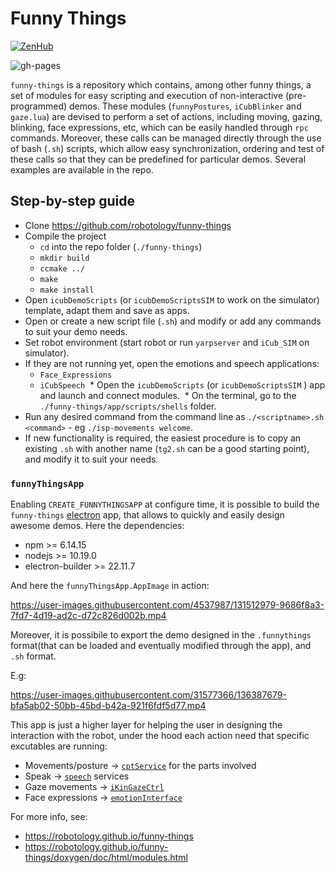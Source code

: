 Funny Things
============

[![ZenHub](https://img.shields.io/badge/Shipping_faster_with-ZenHub-435198.svg)](https://zenhub.com)

![gh-pages](https://github.com/robotology/funny-things/workflows/GitHub%20Pages/badge.svg)

`funny-things` is a repository which contains, among other funny things, a set of modules for easy scripting and execution of non-interactive (pre-programmed) demos. These modules (`funnyPostures`, `iCubBlinker` and `gaze.lua`) are devised to perform a set of actions, including moving, gazing,  blinking, face expressions, etc, which can be easily handled through `rpc` commands. Moreover, these calls can be managed directly through the use of bash (`.sh`) scripts, which allow easy synchronization, ordering and test of these calls so that they can be predefined for particular demos. Several examples are available in the repo.

## Step-by-step guide
  * Clone https://github.com/robotology/funny-things
  * Compile the project
    * `cd` into the repo folder (`./funny-things`)
    * `mkdir build`
    * `ccmake ../`
    * `make`
    * `make install`
  * Open `icubDemoScripts` (or `icubDemoScriptsSIM` to work on the simulator) template, adapt them and save as apps.
  * Open or create a new script file (`.sh`) and modify or add any commands to suit your demo needs.
  * Set robot environment (start robot or run `yarpserver` and `iCub_SIM` on simulator).
  * If they are not running yet, open the emotions and speech applications:
    * `Face_Expressions`
    * `iCubSpeech`
  * Open the `icubDemoScripts` (or `icubDemoScriptsSIM` ) app and launch and connect modules.
  * On the terminal, go to the `./funny-things/app/scripts/shells` folder.
  * Run any desired command from the command line as `./<scriptname>.sh <command>` - eg `./isp-movements welcome`.
  * If new functionality is required, the easiest procedure is to copy an existing `.sh` with another name (`tg2.sh` can be a good starting point), and modify it to suit your needs.
### `funnyThingsApp`

Enabling `CREATE_FUNNYTHINGSAPP` at configure time, it is possible to build the `funny-things` [electron](https://www.electronjs.org/) app, that allows to quickly and easily design awesome demos.
Here the dependencies:
 - npm >= 6.14.15
 - nodejs >= 10.19.0
 - electron-builder >= 22.11.7

And here the `funnyThingsApp.AppImage` in action:

https://user-images.githubusercontent.com/4537987/131512979-9686f8a3-7fd7-4d19-ad2c-d72c826d002b.mp4

Moreover, it is possibile to export the demo designed in the `.funnythings` format(that can be loaded and eventually modified through the app), and `.sh` format.

E.g:

https://user-images.githubusercontent.com/31577366/136387679-bfa5ab02-50bb-45bd-b42a-921f6fdf5d77.mp4


This app is just a higher layer for helping the user in designing the interaction with the robot, under the hood each action need that specific excutables are running:
- Movements/posture -> [`cptService`](https://github.com/robotology/icub-main/blob/master/src/modules/ctpService) for the parts involved
- Speak -> [`speech`](https://robotology.github.io/speech/doxygen/doc/html/modules.html) services
- Gaze movements -> [`iKinGazeCtrl`](https://robotology.github.io/robotology-documentation/doc/html/group__iKinGazeCtrl.html)
- Face expressions -> [`emotionInterface`](https://robotology.github.io/robotology-documentation/doc/html/group__icub__faceExpressions.html)

For more info, see:

  * https://robotology.github.io/funny-things
  * https://robotology.github.io/funny-things/doxygen/doc/html/modules.html

